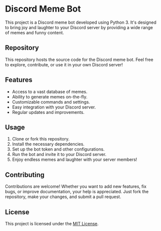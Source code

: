 # Discord Meme Bot

This project is a Discord meme bot developed using Python 3. It's designed to bring joy and laughter to your Discord server by providing a wide range of memes and funny content.

## Repository

This repository hosts the source code for the Discord meme bot. Feel free to explore, contribute, or use it in your own Discord server!

## Features

- Access to a vast database of memes.
- Ability to generate memes on-the-fly.
- Customizable commands and settings.
- Easy integration with your Discord server.
- Regular updates and improvements.

## Usage

1. Clone or fork this repository.
2. Install the necessary dependencies.
3. Set up the bot token and other configurations.
4. Run the bot and invite it to your Discord server.
5. Enjoy endless memes and laughter with your server members!

## Contributing

Contributions are welcome! Whether you want to add new features, fix bugs, or improve documentation, your help is appreciated. Just fork the repository, make your changes, and submit a pull request.

## License

This project is licensed under the [MIT License](LICENSE).
